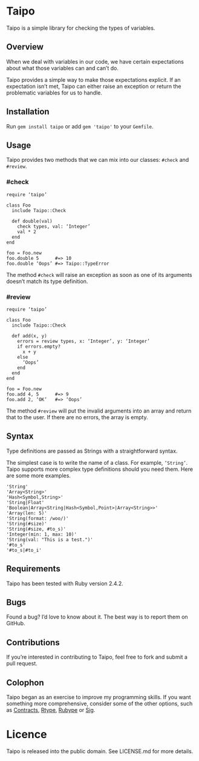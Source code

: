 # Taipo

Taipo is a simple library for checking the types of variables.

## Overview

When we deal with variables in our code, we have certain expectations about what those variables can and can’t do.

Taipo provides a simple way to make those expectations explicit. If an expectation isn’t met, Taipo can either raise an exception or return the problematic variables for us to handle.

## Installation

Run `gem install taipo` or add `gem 'taipo'` to your `Gemfile`.

## Usage

Taipo provides two methods that we can mix into our classes: `#check` and `#review`.

### #check

```
require ‘taipo’

class Foo
  include Taipo::Check
  
  def double(val)
    check types, val: ‘Integer’    
    val * 2
  end
end

foo = Foo.new
foo.double 5      #=> 10
foo.double ‘Oops’ #=> Taipo::TypeError
```

The method `#check` will raise an exception as soon as one of its arguments doesn’t match its type definition.

### #review

```
require ‘taipo’

class Foo
  include Taipo::Check
  
  def add(x, y)
    errors = review types, x: ‘Integer’, y: ‘Integer’
    if errors.empty?
      x + y
    else
      ‘Oops’
    end
  end
end

foo = Foo.new
foo.add 4, 5      #=> 9
foo.add 2, ‘OK’   #=> ‘Oops’
```

The method `#review` will put the invalid arguments into an array and return that to the user. If there are no errors, the array is empty.

## Syntax

Type definitions are passed as Strings with a straightforward syntax.

The simplest case is to write the name of a class. For example, `’String’`. Taipo supports more complex type definitions should you need them. Here are some more examples.

```
'String'
'Array<String>'
'Hash<Symbol,String>'
'String|Float'
'Boolean|Array<String|Hash<Symbol,Point>|Array<String>>'
'Array(len: 5)'
'String(format: /woo/)'
'String(#size)'
'String(#size, #to_s)'
'Integer(min: 1, max: 10)'
'String(val: "This is a test.")'
'#to_s'
'#to_s|#to_i'
```

## Requirements

Taipo has been tested with Ruby version 2.4.2.

## Bugs

Found a bug? I’d love to know about it. The best way is to report them on GitHub. 

## Contributions

If you’re interested in contributing to Taipo, feel free to fork and submit a pull request.

## Colophon

Taipo began as an exercise to improve my programming skills. If you want something more comprehensive, consider some of the other options, such as [Contracts][1], [Rtype][2], [Rubype][3] or [Sig][4].

[1]: https://github.com/egonSchiele/contracts.ruby
[2]: https://github.com/sputnikgugja/rtype
[3]: https://github.com/gogotanaka/Rubype
[4]: https://github.com/janlelis/sig

# Licence

Taipo is released into the public domain. See LICENSE.md for more details.

